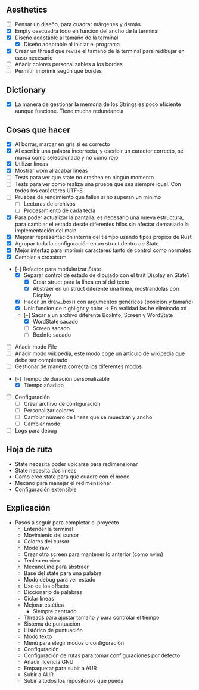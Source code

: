 ## Aesthetics
- [ ] Pensar un diseño, para cuadrar márgenes y demás
- [X] Empty descuadra todo en función del ancho de la terminal
- [X] Diseño adaptable al tamaño de la terminal
    - [X] Diseño adaptable al iniciar el programa
- [X] Crear un thread que revise el tamaño de la terminal para redibujar en caso necesario
- [ ] Añadir colores personalizables a los bordes
- [ ] Permitir imprimir según qué bordes

## Dictionary
- [X] La manera de gestionar la memoria de los Strings es poco eficiente aunque funcione.
        Tiene mucha redundancia

## Cosas que hacer
- [X] Al borrar, marcar en gris si es correcto
- [X] Al escribir una palabra incorrecta, y escribir un caracter correcto, se marca como seleccionado y no como rojo
- [X] Utilizar líneas
- [X] Mostrar wpm al acabar líneas
- [ ] Tests para ver que state no crashea en ningún momento
- [ ] Tests para ver como realiza una prueba que sea siempre igual. Con todos los carácteres UTF-8
- [ ] Pruebas de rendimiento que fallen si no superan un mínimo
    - [ ] Lecturas de archivos
    - [ ] Procesamiento de cada tecla
- [X] Para poder actualizar la pantalla, es necesario una nueva estructura, para cambiar el estado
      desde diferentes hilos sin afectar demasiado la implementación del main.
- [X] Mejorar representación interna del tiempo usando tipos propios de Rust
- [X] Agrupar toda la configuración en un struct dentro de State
- [X] Mejor interfaz para imprimir caracteres tanto de control como normales
- [X] Cambiar a crossterm
- [-] Refactor para modularizar State
    - [X] Separar control de estado de dibujado con el trait Display en State?
        - [X] Crear struct para la línea en sí del texto
        - [X] Abstraer en un struct diferente una línea, mostrandolas con Display
    - [X] Hacer un draw_box() con argumentos genéricos (posicion y tamaño)
    - [X] Unir funcion de highlight y color -> En realidad las he eliminado xd
    - [-] Sacar a un archivo diferente BoxInfo, Screen y WordState
        - [X] WordState sacado
        - [ ] Screen sacado
        - [ ] BoxInfo sacado
- [ ] Añadir modo File
- [ ] Añadir modo wikipedia, este modo coge un artículo de wikipedia que debe ser completado
- [ ] Gestionar de manera correcta los diferentes modos
- [-] Tiempo de duración personalizable
    - [X] Tiempo añadido
- [ ] Configuración
    - [ ] Crear archivo de configuración
    - [ ] Personalizar colores
    - [ ] Cambiar número de lineas que se muestran y ancho
    - [ ] Cambiar modo
- [ ] Logs para debug

## Hoja de ruta

- State necesita poder ubicarse para redimensionar
- State necesita dos líneas
- Como creo state para que cuadre con el modo
- Mecano para manejar el redimensionar
- Configuración extensible

## Explicación

- Pasos a seguir para completar el proyecto
    - Entender la terminal
    - Movimiento del cursor
    - Colores del cursor
    - Modo raw
    - Crear otro screen para mantener lo anterior (como nvim)
    - Tecleo en vivo
    - MecanoLine para abstraer
    - Base del state para una palabra
    - Modo debug para ver estado
    - Uso de los offsets
    - Diccionario de palabras
    - Ciclar líneas
    - Mejorar estética
        - Siempre centrado
    - Threads para ajustar tamaño y para controlar el tiempo
    - Sistema de puntuación
    - Histórico de puntuación
    - Modo texto
    - Menú para elegir modos o configuración
    - Configuración
    - Configuración de rutas para tomar configuraciones por defecto
    - Añadir licencia GNU
    - Empaquetar para subir a AUR
    - Subir a AUR
    - Subir a todos los repositorios que pueda
